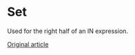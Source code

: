 # Set

Used for the right half of an IN expression.


[Original article](https://clickhouse.tech/docs/en/data_types/special_data_types/set/) <!--hide-->
